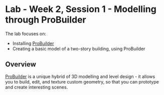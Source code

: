 # Lab - Week 2, Session 1 - Modelling through ProBuilder

The lab focuses on:

+ Installing [ProBuilder](https://unity.com/features/probuilder)
+ Creating a basic model of a two-story building, using ProBuilder

## Overview

[ProBuilder](https://unity3d.com/unity/features/worldbuilding/probuilder) is a unique hybrid of 3D modelling and level design - it allows you to build, edit, and texture custom geometry, so that you can prototype and create interesting scenes.
